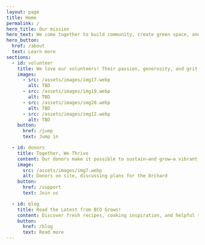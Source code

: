 ```yaml
---
layout: page
title: Home
permalink: /
hero_title: Our mission
hero_text: We come together to build community, create green space, and grow food for the neighborhood. We are volunteer-run and neighborhood-supported, and we cultivate the Southend spirit.
hero_button:
  href: /about
  text: Learn more
sections:
  - id: volunteer
    title: We love our volunteers! Their passion, generosity, and grit are proof that real change starts with people who choose to show up.
    images:
      - src: /assets/images/img17.webp
        alt: TBD
      - src: /assets/images/img19.webp
        alt: TBD
      - src: /assets/images/img20.webp
        alt: TBD
      - src: /assets/images/img12.webp
        alt: TBD
    button:
      href: /jump
      text: Jump in

  - id: donors
    title: Together, We Thrive
    content: Our donors make it possible to sustain—and grow—a vibrant, shared community space.
    image:
      src: /assets/images/img7.webp
      alt: Donors on site, discussing plans for the Orchard
    button:
      href: /support
      text: Join us

  - id: blog
    title: Read the Latest from BCO Grows!
    content: Discover fresh recipes, cooking inspiration, and helpful tips for growing and gardening—all rooted in community and care. Our blog is full of ideas to help you dig in and grow with us.
    button:
      href: /blog
      text: Read more
---
```

